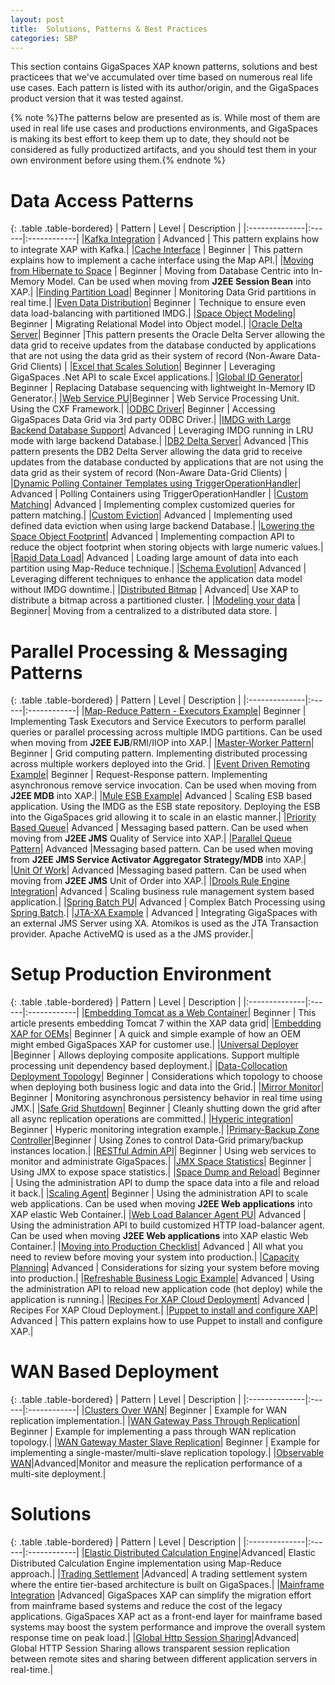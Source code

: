 ```yaml
---
layout: post
title:  Solutions, Patterns & Best Practices
categories: SBP
---
```


This section contains GigaSpaces XAP known patterns, solutions and best practicees that we've accumulated over time based on numerous real life use cases. Each pattern is listed with its author/origin, and the GigaSpaces product version that it was tested against. 

{% note %}The patterns below are presented as is. While most of them are used in real life use cases and productions environments, and GigaSpaces is making its best effort to keep them up to date, they should not be considered as fully productized artifacts, and you should test them in your own environment before using them.{% endnote %}

# Data Access Patterns

{: .table .table-bordered}
| Pattern | Level | Description |
|:--------------|:------|:------------|
|[Kafka Integration](./kafka-integration.html) | Advanced | This pattern explains how to integrate XAP with Kafka.|
|[Cache Interface](./cache-interface.html) | Beginner | This pattern explains how to implement a cache interface using the Map API.|
|[Moving from Hibernate to Space](./moving-from-hibernate-to-space.html) | Beginner | Moving from Database Centric into In-Memory Model. Can be used when moving from **J2EE Session Bean** into XAP.|
|[Finding Partition Load](./finding-partition-load.html)| Beginner | Monitoring Data Grid partitions in real time.|
|[Even Data Distribution](./even-data-distribution.html)| Beginner | Technique to ensure even data load-balancing with partitioned IMDG.|
|[Space Object Modeling](./space-object-modeling.html)| Beginner | Migrating Relational Model into Object model.|
|[Oracle Delta Server](./oracle-delta-server.html)| Beginner |This pattern presents the Oracle Delta Server allowing the data grid to receive updates from the database conducted by applications that are not using the data grid as their system of record (Non-Aware Data-Grid Clients) |
|[Excel that Scales Solution](./excel-that-scales-solution.html)| Beginner | Leveraging GigaSpaces .Net API to scale Excel applications.|
|[Global ID Generator](./global-id-generator.html)| Beginner | Replacing Database sequencing with lightweight In-Memory ID Generator.|
|[Web Service PU](./web-service-pu.html)|Beginner | Web Service Processing Unit. Using the CXF Framework.|
|[ODBC Driver](./odbc-driver.html)| Beginner | Accessing GigaSpaces Data Grid via 3rd party ODBC Driver.|
|[IMDG with Large Backend Database Support](./imdg-with-large-backend-database-support.html)| Advanced | Leveraging IMDG running in LRU mode with large backend Database.|
|[DB2 Delta Server](./db2-delta-server.html)| Advanced |This pattern presents the DB2 Delta Server allowing the data grid to receive updates from the database conducted by applications that are not using the data grid as their system of record (Non-Aware Data-Grid Clients) |
|[Dynamic Polling Container Templates using TriggerOperationHandler](./dynamic-polling-container-templates-using-triggeroperationhandler.html)| Advanced | Polling Containers using TriggerOperationHandler |
|[Custom Matching](./custom-matching.html)| Advanced | Implementing complex customized queries for pattern matching.|
|[Custom Eviction](./custom-eviction.html)| Advanced | Implementing used defined data eviction when using large backend Database.|
|[Lowering the Space Object Footprint](./lowering-the-space-object-footprint.html)| Advanced | Implementing compaction API to reduce the object footprint when storing objects with large numeric values.|
|[Rapid Data Load](./rapid-data-load.html)| Advanced | Loading large amount of data into each partition using Map-Reduce technique.|
|[Schema Evolution](./schema-evolution.html)| Advanced | Leveraging different techniques to enhance the application data model without IMDG downtime.|
|[Distributed Bitmap](./distributed-bitmap.html) | Advanced| Use XAP to distribute a bitmap across a partitioned cluster. |
|[Modeling your data](./modeling-your-data.html) | Beginner| Moving from a centralized to a distributed data store. |



# Parallel Processing & Messaging Patterns

{: .table .table-bordered}
| Pattern | Level | Description |
|:--------------|:------|:------------|
|[Map-Reduce Pattern - Executors Example](./map-reduce-pattern---executors-example.html)| Beginner | Implementing Task Executors and Service Executors to perform parallel queries or parallel processing across multiple IMDG partitions. Can be used when moving from **J2EE EJB**/RMI/IIOP into XAP.|
|[Master-Worker Pattern](./master-worker-pattern.html)| Beginner | Grid computing pattern. Implementing distributed processing across multiple workers deployed into the Grid. |
|[Event Driven Remoting Example](./event-driven-remoting-example.html)| Beginner | Request-Response pattern. Implementing asynchronous remove service invocation. Can be used when moving from **J2EE MDB** into XAP.|
|[Mule ESB Example](./mule-esb-example.html)| Advanced | Scaling ESB based application. Using the IMDG as the ESB state repository. Deploying the ESB into the GigaSpaces grid allowing it to scale in an elastic manner.|
|[Priority Based Queue](./priority-based-queue.html)| Advanced | Messaging based pattern. Can be used when moving from **J2EE JMS** Quality of Service into XAP.|
|[Parallel Queue Pattern](./parallel-queue-pattern.html)| Advanced |Messaging based pattern. Can be used when moving from **J2EE JMS Service Activator Aggregator Strategy/MDB** into XAP.|
|[Unit Of Work](./unit-of-work.html)| Advanced |Messaging based pattern. Can be used when moving from **J2EE JMS** Unit of Order into XAP.|
|[Drools Rule Engine Integration](./drools-rule-engine-integration.html)| Advanced | Scaling business rule management system based application.|
|[Spring Batch PU](./spring-batch-pu.html)| Advanced | Complex Batch Processing using [Spring Batch](http://static.springsource.org/spring-batch).|
|[JTA-XA Example](./jta-xa-example.html) | Advanced | Integrating GigaSpaces with an external JMS Server using XA. Atomikos is used as the JTA Transaction provider. Apache ActiveMQ is used as a the JMS provider.|

# Setup Production Environment

{: .table .table-bordered}
| Pattern | Level | Description |
|:--------------|:------|:------------|
|[Embedding Tomcat as a Web Container](./tomcat-pu.html)| Beginner | This article presents embedding Tomcat 7 within the XAP data grid|
|[Embedding XAP for OEMs](./embedding-xap-for-oems.html)| Beginner | A quick and simple example of how an OEM might embed GigaSpaces XAP for customer use.|
|[Universal Deployer](./universal-deployer.html) |Beginner | Allows deploying composite applications. Support multiple processing unit dependency based deployment.|
|[Data-Collocation Deployment Topology](./data-collocation-deployment-topology.html)| Beginner | Considerations which topology to choose when deploying both business logic and data into the Grid.|
|[Mirror Monitor](./mirror-monitor.html)| Beginner | Monitoring asynchronous persistency behavior in real time using JMX.|
|[Safe Grid Shutdown](./safe-grid-shutdown.html)| Beginner | Cleanly shutting down the grid after all async replication operations are committed.|
|[Hyperic integration](./hyperic-integration.html)| Beginner | Hyperic monitoring integration example.|
|[Primary-Backup Zone Controller](./primary-backup-zone-controller.html)|Beginner | Using Zones to control Data-Grid primary/backup instances location.|
|[RESTful Admin API](http://www.openspaces.org/display/RES/Project+Documentation)| Beginner | Using web services to monitor and administrate GigaSpaces.|
|[JMX Space Statistics](./jmx-space-statistics.html)| Beginner | Using JMX to expose space statistics.|
|[Space Dump and Reload](./space-dump-and-reload.html)| Beginner | Using the administration API to dump the space data into a file and reload it back.|
|[Scaling Agent](./scaling-agent.html)| Beginner | Using the administration API to scale web applications. Can be used when moving **J2EE Web applications** into XAP elastic Web Container.|
|[Web Load Balancer Agent PU](./web-load-balancer-agent-pu.html)| Advanced | Using the administration API to build customized HTTP load-balancer agent. Can be used when moving **J2EE Web applications** into XAP elastic Web Container.|
|[Moving into Production Checklist](./moving-into-production-checklist.html)| Advanced | All what you need to review before moving your system into production.|
|[Capacity Planning](./capacity-planning.html)| Advanced | Considerations for sizing your system before moving into production.|
|[Refreshable Business Logic Example](./refreshable-business-logic-example.html)| Advanced | Using the administration API to reload new application code (hot deploy) while the application is running.|
|[Recipes For XAP Cloud Deployment](./automated-xap-deployment-with-cloudify.html)| Advanced | Recipes For XAP Cloud Deployment.|
|[Puppet to install and configure XAP](./puppet-xap-module.html)| Advanced | This pattern explains how to use Puppet to install and configure XAP.|





# WAN Based Deployment

{: .table .table-bordered}
| Pattern | Level | Description |
|:--------------|:------|:------------|
|[Clusters Over WAN](./wan-replication-gateway.html)| Beginner | Example for WAN replication implementation.|
|[WAN Gateway Pass Through Replication](./wan-gateway-pass-through-replication.html)| Beginner | Example for implementing a pass through WAN replication topology.|
|[WAN Gateway Master Slave Replication](./wan-gateway-master-slave-replication.html)| Beginner | Example for implementing a single-master/multi-slave replication topology.|
|[Observable WAN](./observable-wan.html)|Advanced|Monitor and measure the replication performance of a multi-site deployment.|


# Solutions

{: .table .table-bordered}
| Pattern | Level | Description |
|:--------------|:------|:------------|
|[Elastic Distributed Calculation Engine](./elastic-distributed-calculation-engine.html)|Advanced| Elastic Distributed Calculation Engine implementation using Map-Reduce approach.|
|[Trading Settlement](./trading-settlement.html) |Advanced| A trading settlement system where the entire tier-based architecture is built on GigaSpaces.|
|[Mainframe Integration](./mainframe-integration.html) |Advanced| GigaSpaces XAP can simplify the migration effort from mainframe based systems and reduce the cost of the legacy applications. GigaSpaces XAP act as a front-end layer for mainframe based systems may boost the system performance and improve the overall system response time on peak load.|
|[Global Http Session Sharing](./global-http-session-sharing.html)|Advanced| Global HTTP Session Sharing allows transparent session replication between remote sites and sharing between different application servers in real-time.|
